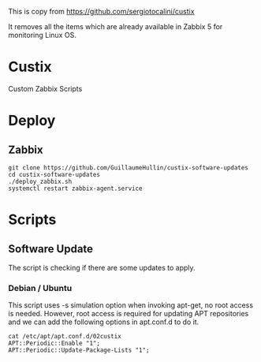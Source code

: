 This is copy from https://github.com/sergiotocalini/custix

It removes all the items which are already available in Zabbix 5 for monitoring Linux OS.

# Custix
Custom Zabbix Scripts

# Deploy
## Zabbix

    git clone https://github.com/GuillaumeHullin/custix-software-updates
    cd custix-software-updates
    ./deploy_zabbix.sh
    systemctl restart zabbix-agent.service
    

# Scripts
## Software Update
The script is checking if there are some updates to apply.
### Debian / Ubuntu
This script uses -s simulation option when invoking apt-get, no root access is needed.
However, root access is required for updating APT repositories and we can add the following options in apt.conf.d to do it.

    cat /etc/apt/apt.conf.d/02custix
    APT::Periodic::Enable "1";
    APT::Periodic::Update-Package-Lists "1";    
